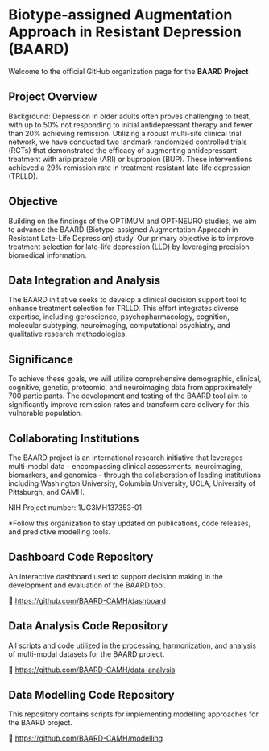 # Biotype-assigned Augmentation Approach in Resistant Depression (BAARD)

Welcome to the official GitHub organization page for the **BAARD Project**


## Project Overview
Background: Depression in older adults often proves challenging to treat, with up to 50% not responding to initial antidepressant therapy and fewer than 20% achieving remission. Utilizing a robust multi-site clinical trial network, we have conducted two landmark randomized controlled trials (RCTs) that demonstrated the efficacy of augmenting antidepressant treatment with aripiprazole (ARI) or bupropion (BUP). These interventions achieved a 29% remission rate in treatment-resistant late-life depression (TRLLD). 

## Objective 
Building on the findings of the OPTIMUM and OPT-NEURO studies, we aim to advance the BAARD (Biotype-assigned Augmentation Approach in Resistant Late-Life Depression) study. Our primary objective is to improve treatment selection for late-life depression (LLD) by leveraging precision biomedical information. 

## Data Integration and Analysis
The BAARD initiative seeks to develop a clinical decision support tool to enhance treatment selection for TRLLD. This effort integrates diverse expertise, including geroscience, psychopharmacology, cognition, molecular subtyping, neuroimaging, computational psychiatry, and qualitative research methodologies. 

## Significance
To achieve these goals, we will utilize comprehensive demographic, clinical, cognitive, genetic, proteomic, and neuroimaging data from approximately 700 participants. The development and testing of the BAARD tool aim to significantly improve remission rates and transform care delivery for this vulnerable population.

## Collaborating Institutions
The BAARD project is an international research initiative that leverages multi-modal data - encompassing clinical assessments, neuroimaging, biomarkers, and genomics - through the collaboration of leading institutions including Washington University, Columbia University, UCLA, University of Pittsburgh, and CAMH.

NIH Project number:  1UG3MH137353-01

*Follow this organization to stay updated on publications, code releases, and predictive modelling tools.

## Dashboard Code Repository
An interactive dashboard used to support decision making in the development and evaluation of the BAARD tool.

🔗 https://github.com/BAARD-CAMH/dashboard

## Data Analysis Code Repository
All scripts and code utilized in the processing, harmonization, and analysis of multi-modal datasets for the BAARD project.

🔗 https://github.com/BAARD-CAMH/data-analysis

## Data Modelling Code Repository
This repository contains scripts for implementing modelling approaches for the BAARD project.

🔗 https://github.com/BAARD-CAMH/modelling


